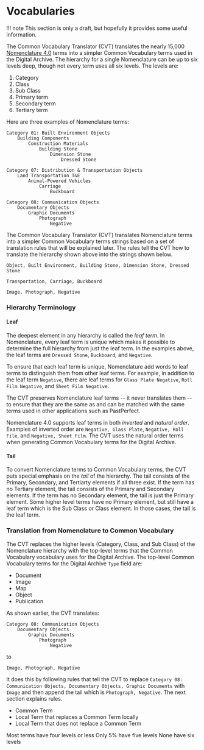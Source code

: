 # Vocabularies

!!! note
    This section is only a draft, but hopefully it provides some useful information.

    

The Common Vocabulary Translator (CVT) translates the nearly 15,000 [Nomenclature 4.0](https://www.nomenclature.info/apropos-about.app?lang=en) terms into a simpler Common Vocabulary terms used in the Digital Archive. The hierarchy for a single Nomenclature can be up to six levels deep, though not every term uses all six levels. The levels are:

1.  Category
1.  Class
1.  Sub Class
1.  Primary term
1.  Secondary term
1.  Tertiary term

Here are three examples of Nomenclature terms:

```
Category 01: Built Environment Objects
    Building Components
        Construction Materials
            Building Stone
                Dimension Stone
                    Dressed Stone

Category 07: Distribution & Transportation Objects
    Land Transportation T&E
        Animal-Powered Vehicles
            Carriage
                Buckboard

Category 08: Communication Objects
    Documentary Objects
        Graphic Documents
            Photograph
                Negative
```                    

The Common Vocabulary Translator (CVT) translates Nomenclature terms into a simpler Common Vocabulary terms strings based on a set of translation rules that will be explained later. The rules tell the CVT how to translate the hierarchy shown above into the strings shown below.

```
Object, Built Environment, Building Stone, Dimension Stone, Dressed Stone

Transportation, Carriage, Buckboard

Image, Photograph, Negative
```

### Hierarchy Terminology

#### Leaf
The deepest element in any hierarchy is called the *leaf term*. In Nomenclature, every leaf term is unique which makes it possible to determine the full hierarchy from just the leaf term. In the examples above, the leaf terms are `Dressed Stone`, `Buckboard`, and `Negative`.

To ensure that each leaf term is unique, Nomenclature add words to leaf terms to distinguish them from other leaf terms. For example, in addition to the leaf term `Negative`, there are leaf terms for `Glass Plate Negative`, `Roll Film Negative`, and `Sheet Film Negative`.

The CVT preserves Nomenclature leaf terms -- it never translates them -- to ensure that they are the same as and can be
matched with the same terms used in other applications such as PastPerfect.

Nomenclature 4.0 supports leaf terms in both *inverted* and *natural order*. Examples of inverted order are `Negative, Glass Plate`, `Negative, Roll File`, and `Negative, Sheet Film`. The CVT uses the natural order terms when generating Common Vocabulary terms for the Digital Archive.

#### Tail
To convert Nomenclature terms to Common Vocabulary terms, the CVT puts special emphasis on the *tail* of the hierarchy. The tail consists of the Primary, Secondary, and Tertiarty elements if all three exist. If the term has no Tertiary element, the tail consists of the Primary and Secondary elements. If the term has no Secondary element, the tail is just the Primary element. Some higher level terms have no Primary element, but still have a leaf term which is the Sub Class or Class element. In those cases, the tail is the leaf term.

### Translation from Nomenclature to Common Vocabulary

The CVT replaces the higher levels (Category, Class, and Sub Class) of the Nomenclature hierarchy with the top-level terms that the Common Vocabulary vocabulary uses for the Digital Archive. The top-level Common Vocabulary terms for the Digital Archive `Type` field are:

-   Document
-   Image
-   Map
-   Object
-   Publication

As shown earlier, the CVT translates:
```
Category 08: Communication Objects
    Documentary Objects
        Graphic Documents
            Photograph
                Negative
```                
to
```
Image, Photograph, Negative
```     

It does this by following rules that tell the CVT to replace `Category 08: Communication Objects, Documentary Objects, Graphic Documents` with `Image` and then append the tail which is `Photograph, Negative`. The next section explains rules.

- Common Term
- Local Term that replaces a Common Term locally
- Local Term that does not replace a Common Term

Most terms have four levels or less
Only 5% have five levels
None have six levels

